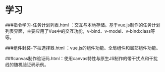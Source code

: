 # 学习
###指令学习-任务计划列表.html ：交互与本地存储。基于vue.js制作的任务计划列表界面，主要应用了Vue中的交互功能，v-bind、v-model、v-bind:class等等。     

###组件封装-下拉选择器.html ：vue.js的组件功能。全局组件和局部组件功能。  

###canvas制作验证码.html：使用canvas特性与原生JS制作的带干扰点和干扰线的随机验证码示例。
